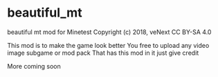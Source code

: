 # beautiful_mt

beautiful mt mod for Minetest
Copyright (c) 2018, veNext
CC BY-SA 4.0

This mod is to make the game look better
You free to upload any video image subgame or mod pack
That has this mod in it just give credit

More coming soon
